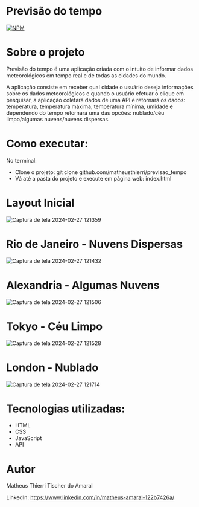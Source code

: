 # Previsão do tempo
[![NPM](https://img.shields.io/npm/l/react)](https://github.com/MatheusThierri/previsao_tempo/blob/main/LICENSE)

# Sobre o projeto
Previsão do tempo é uma aplicação criada com o intuito de informar dados meteorológicos em tempo real e de todas as cidades do mundo.

A aplicação consiste em receber qual cidade o usuário deseja informações sobre os dados meteorológicos e quando o usuário efetuar o clique em pesquisar, a aplicação coletará dados de uma API e retornará os dados: temperatura, temperatura máxima, temperatura mínima, umidade e dependendo do tempo retornará uma das opcões: nublado/céu limpo/algumas nuvens/nuvens dispersas.

# Como executar:
No terminal:
- Clone o projeto: git clone github.com/matheusthierri/previsao_tempo
- Vá até a pasta do projeto e execute em página web: index.html

# Layout Inicial
![Captura de tela 2024-02-27 121359](https://github.com/MatheusThierri/gerador_senhas/assets/51425198/f30283b0-290b-45cd-b1ee-e381f09cb8de)

# Rio de Janeiro - Nuvens Dispersas
![Captura de tela 2024-02-27 121432](https://github.com/MatheusThierri/gerador_senhas/assets/51425198/0e49eb6f-b6e1-49f7-8b6a-29cd22882b3e)

# Alexandria - Algumas Nuvens
![Captura de tela 2024-02-27 121506](https://github.com/MatheusThierri/gerador_senhas/assets/51425198/c7936c6b-99e5-4c71-95df-f04a3ec398eb)

# Tokyo - Céu Limpo
![Captura de tela 2024-02-27 121528](https://github.com/MatheusThierri/gerador_senhas/assets/51425198/d8ee86fc-3e66-49b2-95f1-11b18d5cf8f1)

# London - Nublado
![Captura de tela 2024-02-27 121714](https://github.com/MatheusThierri/gerador_senhas/assets/51425198/b9772b7b-fc49-40dd-9dec-8666698701cb)

# Tecnologias utilizadas:
- HTML
- CSS
- JavaScript
- API

# Autor
Matheus Thierri Tischer do Amaral

LinkedIn: https://www.linkedin.com/in/matheus-amaral-122b7426a/
